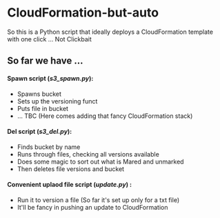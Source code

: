 # CloudFormation-but-auto
So this is a Python script that ideally deploys a CloudFormation template with one click ... Not Clickbait

## So far we have ...

#### Spawn script (*s3_spawn.py*):
- Spawns bucket
- Sets up the versioning funct
- Puts file in bucket
- ... TBC
(Here comes adding that fancy CloudFormation stack)

#### Del script (*s3_del.py*):
- Finds bucket by name
- Runs through files, checking all versions available
- Does some magic to sort out what is Mared and unmarked
- Then deletes file versions and bucket

#### Convenient uplaod file script (*update.py*) :
- Run it to version a file (So far it's set up only for a txt file)
- It'll be fancy in pushing an update to CloudFormation
